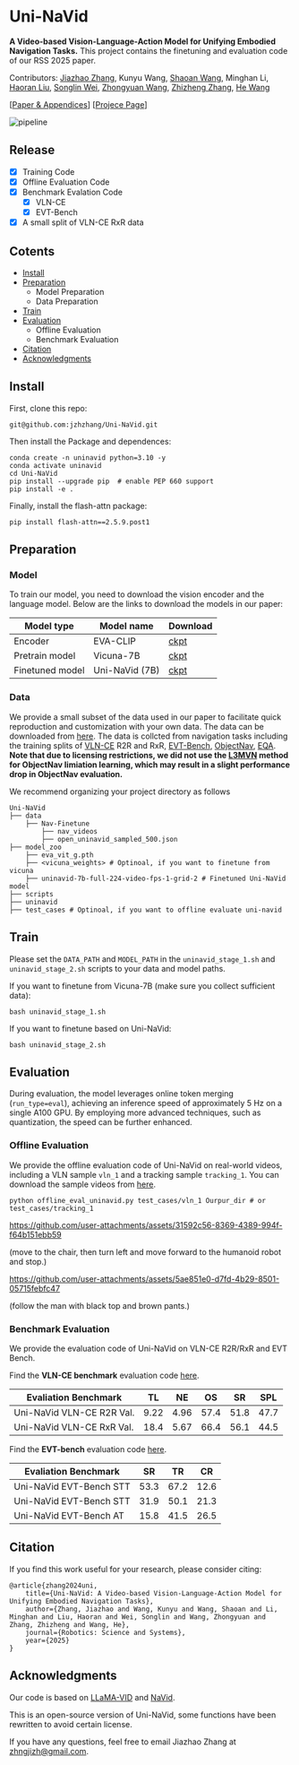 # Uni-NaVid

**A Video-based Vision-Language-Action Model for Unifying Embodied Navigation Tasks.** This project contains the finetuning and evaluation code of our RSS 2025 paper.

Contributors: [Jiazhao Zhang](https://jzhzhang.github.io/), Kunyu Wang, [Shaoan Wang](https://wsakobe.github.io/), Minghan Li, [Haoran Liu](https://yiconghong.me/), [Songlin Wei](https://songlin.github.io/), [Zhongyuan Wang](https://www.wangzhongyuan.com/), [Zhizheng Zhang](https://scholar.google.com/citations?user=X7M0I8kAAAAJ&hl=en), [He Wang](https://hughw19.github.io/)<br>

[[Paper & Appendices](https://arxiv.org/pdf/2412.06224)] [[Projece Page](https://pku-epic.github.io/Uni-NaVid/)]

![pipeline](./assets/uninavid.png)

## Release

- [x] Training Code
- [x] Offline Evaluation Code
- [x] Benchmark Evalation Code
    - [x] VLN-CE
    - [x] EVT-Bench
- [x] A small split of VLN-CE RxR data

## Cotents

- [Install](#Install)
- [Preparation](#Preparation)
    - Model Preparation
    - Data Preparation
- [Train](#Train)
- [Evaluation](#Evaluation)
    - Offline Evaluation
    - Benchmark Evaluation
- [Citation](#Citation)
- [Acknowledgments](#Acknowledgments)

## Install

First, clone this repo:

```
git@github.com:jzhzhang/Uni-NaVid.git
```

Then install the Package and dependences:

```
conda create -n uninavid python=3.10 -y
conda activate uninavid
cd Uni-NaVid
pip install --upgrade pip  # enable PEP 660 support
pip install -e .
```

Finally, install the flash-attn package:

```
pip install flash-attn==2.5.9.post1
```

## Preparation

### Model

To train our model, you need to download the vision encoder and the language model. Below are the links to download the models in our paper:

| Model type | Model name | Download |
|------|------|------|
| Encoder | EVA-CLIP | [ckpt](https://storage.googleapis.com/sfr-vision-language-research/LAVIS/models/BLIP2/eva_vit_g.pth)|
| Pretrain model | Vicuna-7B | [ckpt](https://huggingface.co/lmsys/vicuna-7b-v1.5)|
| Finetuned model | Uni-NaVid (7B) | [ckpt](https://huggingface.co/Jzzhang/Uni-NaVid/tree/main/uninavid-7b-full-224-video-fps-1-grid-2)|

### Data

We provide a small subset of the data used in our paper to facilitate quick reproduction and customization with your own data. The data can be downloaded from [here](https://huggingface.co/Jzzhang/Uni-NaVid/tree/main/Nav-Finetune). The data is collcted from navigation tasks including the training splits of [VLN-CE](https://github.com/jacobkrantz/VLN-CE) R2R and RxR, [EVT-Bench](https://github.com/wsakobe/TrackVLA), [ObjectNav](https://arxiv.org/abs/2006.13171), [EQA](https://embodiedqa.org/). **Note that due to licensing restrictions, we did not use the [L3MVN](https://arxiv.org/pdf/2304.05501) method for ObjectNav limiation learning, which may result in a slight performance drop in ObjectNav evaluation.**

We recommend organizing your project directory as follows

```
Uni-NaVid
├── data
    ├── Nav-Finetune
        ├── nav_videos
        ├── open_uninavid_sampled_500.json
├── model_zoo
    ├── eva_vit_g.pth
    ├── <vicuna_weights> # Optinoal, if you want to finetune from vicuna
    ├── uninavid-7b-full-224-video-fps-1-grid-2 # Finetuned Uni-NaVid model
├── scripts
├── uninavid
├── test_cases # Optinoal, if you want to offline evaluate uni-navid
```

## Train

Please set the `DATA_PATH` and `MODEL_PATH` in the `uninavid_stage_1.sh` and `uninavid_stage_2.sh` scripts to your data and model paths.

If you want to finetune from Vicuna-7B (make sure you collect sufficient data):

```
bash uninavid_stage_1.sh
```

If you want to  finetune based on Uni-NaVid:

```
bash uninavid_stage_2.sh
```

## Evaluation

During evaluation, the model leverages online token merging (`run_type=eval`), achieving an inference speed of approximately 5 Hz on a single A100 GPU. By employing more advanced techniques, such as quantization, the speed can be further enhanced.

### Offline Evaluation

We provide the offline evaluation code of Uni-NaVid on real-world videos, including a VLN sample `vln_1` and a tracking sample `tracking_1`. You can download the sample videos from [here](https://huggingface.co/Jzzhang/Uni-NaVid/tree/main/test_cases).

```
python offline_eval_uninavid.py test_cases/vln_1 Ourpur_dir # or test_cases/tracking_1
```

https://github.com/user-attachments/assets/31592c56-8369-4389-994f-f64b151ebb59

(move to the chair, then turn left and move forward to the humanoid robot and stop.)

https://github.com/user-attachments/assets/5ae851e0-d7fd-4b29-8501-05715febfc47

(follow the man with black top and brown pants.)

### Benchmark Evaluation

We provide the evaluation code of Uni-NaVid on VLN-CE R2R/RxR and EVT Bench.

Find the **VLN-CE benchmark** evaluation code [here](https://github.com/jzhzhang/NaVid-VLN-CE).

| Evaliation Benchmark |  TL  |  NE  |  OS  |  SR  |  SPL |
|----------------------|:----:|:----:|:----:|:----:|:----:|
| Uni-NaVid VLN-CE R2R Val.      | 9.22 | 4.96 | 57.4 | 51.8 | 47.7 |
| Uni-NaVid VLN-CE RxR Val.      | 18.4 | 5.67 | 66.4 | 56.1 | 44.5 |

Find the **EVT-bench** evaluation code [here](https://github.com/wsakobe/TrackVLA).

| Evaliation Benchmark |  SR  |  TR  |  CR  |
|----------------------|:----:|:----:|:----:|
| Uni-NaVid EVT-Bench STT  | 53.3 | 67.2 | 12.6 |
| Uni-NaVid EVT-Bench STT  | 31.9 | 50.1 | 21.3 |
| Uni-NaVid EVT-Bench AT   | 15.8 | 41.5 | 26.5 |

## Citation

If you find this work useful for your research, please consider citing:

```
@article{zhang2024uni,
    title={Uni-NaVid: A Video-based Vision-Language-Action Model for Unifying Embodied Navigation Tasks},
    author={Zhang, Jiazhao and Wang, Kunyu and Wang, Shaoan and Li, Minghan and Liu, Haoran and Wei, Songlin and Wang, Zhongyuan and Zhang, Zhizheng and Wang, He},
    journal={Robotics: Science and Systems},
    year={2025}
}
```

## Acknowledgments

Our code is based on [LLaMA-VID](https://github.com/dvlab-research/LLaMA-VID) and [NaVid](https://github.com/jzhzhang/NaVid-VLN-CE).

This is an open-source version of Uni-NaVid, some functions have been rewritten to avoid certain license.

If you have any questions, feel free to email Jiazhao Zhang at zhngjizh@gmail.com.
